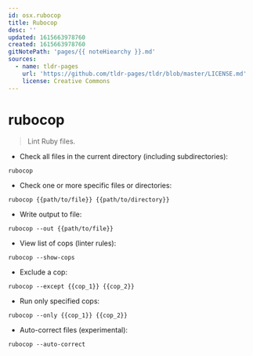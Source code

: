 ```yaml
---
id: osx.rubocop
title: Rubocop
desc: ''
updated: 1615663978760
created: 1615663978760
gitNotePath: 'pages/{{ noteHiearchy }}.md'
sources:
  - name: tldr-pages
    url: 'https://github.com/tldr-pages/tldr/blob/master/LICENSE.md'
    license: Creative Commons
---
```

# rubocop

> Lint Ruby files.

- Check all files in the current directory (including subdirectories):

`rubocop`

- Check one or more specific files or directories:

`rubocop {{path/to/file}} {{path/to/directory}}`

- Write output to file:

`rubocop --out {{path/to/file}}`

- View list of cops (linter rules):

`rubocop --show-cops`

- Exclude a cop:

`rubocop --except {{cop_1}} {{cop_2}}`

- Run only specified cops:

`rubocop --only {{cop_1}} {{cop_2}}`

- Auto-correct files (experimental):

`rubocop --auto-correct`

